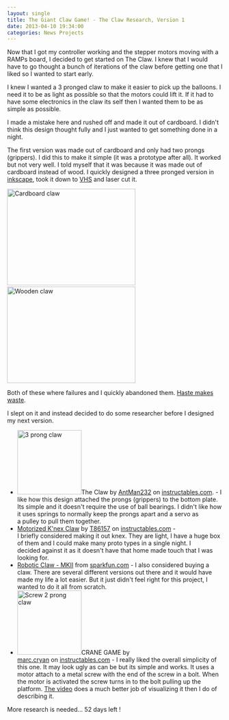 ```yaml
---
layout: single
title: The Giant Claw Game! - The Claw Research, Version 1
date: 2013-04-10 19:34:00
categories: News Projects
---
```

Now that I got my controller working and the stepper motors moving with a RAMPs board, I decided to get started on The Claw. I knew that I would have to go thought a bunch of iterations of the claw before getting one that I liked so I wanted to start early.

I knew I wanted a 3 pronged claw to make it easier to pick up the balloons. I need it to be as light as possible so that the motors could lift it. If it had to have some electronics in the claw its self then I wanted them to be as simple as possible.

I made a mistake here and rushed off and made it out of cardboard. I didn't think this design thought fully and I just wanted to get something done in a night.

The first version was made out of cardboard and only had two prongs (grippers). I did this to make it simple (it was a prototype after all). It worked but not very well. I told myself that it was because it was made out of cardboard instead of wood. I quickly designed a three pronged version in <a href="http://inkscape.org/">inkscape</a>, took it down to <a href="http://vancouver.hackspace.ca/wp/">VHS</a> and laser cut it.

<a href="/public/uploads/2013/04/2013-04-10-19.30.02.jpg"><a href="/public/uploads/2013/04/2013-04-10-19.25.47.jpg"><img class="alignnone size-medium wp-image-3229" alt="Cardboard claw" src="/public/uploads/2013/04/2013-04-10-19.25.47-300x225.jpg" width="300" height="225" /></a> <img class="alignnone size-medium wp-image-3230" alt="Wooden claw" src="/public/uploads/2013/04/2013-04-10-19.30.02-300x225.jpg" width="300" height="225" /></a>

Both of these where failures and I quickly abandoned them. <a href="http://en.wiktionary.org/wiki/haste_makes_waste">Haste makes waste</a>.

I slept on it and instead decided to do some researcher before I designed my next version.
<ul>
	<li><a href="/public/uploads/2013/04/FIPDAOWGLFU0NAK.LARGE_.jpg"><img class="alignright size-thumbnail wp-image-3227" alt="3 prong claw" src="/public/uploads/2013/04/FIPDAOWGLFU0NAK.LARGE_-150x150.jpg" width="150" height="150" /></a>The Claw by <a href="http://www.instructables.com/member/AntMan232/">AntMan232</a> on <a href="http://www.instructables.com">instructables.com</a>. - I like how this design attached the prongs (grippers) to the bottom plate. Its simple and it doesn't require the use of ball bearings. I didn't like how it uses springs to normally keep the prongs apart and a servo as a pulley to pull them together.</li>
	<li><a href="http://www.instructables.com/id/Motorized-Knex-Claw/?ALLSTEPS">Motorized K'nex Claw</a> by <a href="http://www.instructables.com/member/T86157/">T86157</a> on <a href="http://www.instructables.com">instructables.com</a> - I briefly considered making it out knex. They are light, I have a huge box of them and I could make many proto types in a single night. I decided against it as it doesn't have that home made touch that I was looking for.</li>
	<li><a href="https://www.sparkfun.com/products/11524">Robotic Claw - MKII</a> from <a href="https://www.sparkfun.com">sparkfun.com</a> - I also considered buying a claw. There are several different versions out there and it would have made my life a lot easier. But it just didn't feel right for this project, I wanted to do it all from scratch.</li>
	<li><a href="http://www.instructables.com/id/CRANE-GAME/"><a href="/public/uploads/2013/04/FN3CJJKG5KP7J36.LARGE_.jpg"><img class="size-thumbnail wp-image-3228 alignright" alt="Screw 2 prong claw " src="/public/uploads/2013/04/FN3CJJKG5KP7J36.LARGE_-150x150.jpg" width="150" height="150" /></a>CRANE GAME</a> by <a href="http://www.instructables.com/member/marc.cryan/">marc.cryan</a> on <a href="http://www.instructables.com">instructables.com</a> - I really liked the overall simplicity of this one. It may look ugly as can be but its simple and works. It uses a motor attach to a metal screw with the end of the screw in a bolt. When the motor is activated the screw turns in to the bolt pulling up the platform. <a href="http://www.youtube.com/watch?feature=player_embedded&amp;v=aFUsb4oa33U">The video</a> does a much better job of visualizing it then I do of describing it.</li>
</ul>
More research is needed... 52 days left !
